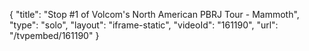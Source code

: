 {
    "title": "Stop #1 of Volcom's North American PBRJ Tour - Mammoth",
    "type": "solo",
    "layout": "iframe-static",
    "videoId": "161190",
    "url": "\/tvpembed\/161190"
}